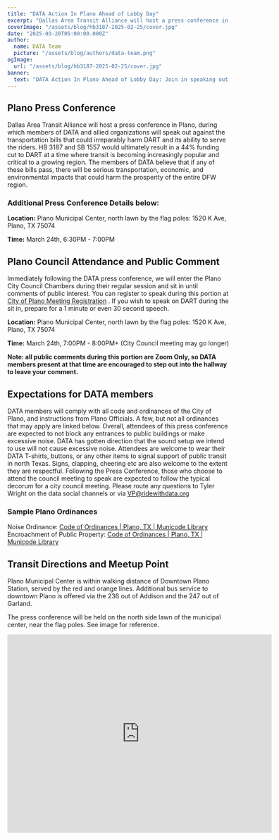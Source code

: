 ```yaml
---
title: "DATA Action In Plano Ahead of Lobby Day"
excerpt: "Dallas Area Transit Alliance will host a press conference in Plano, during which members of DATA and allied organizations will speak out against the transportation bills that could irreparably harm DART"
coverImage: "/assets/blog/hb3187-2025-02-25/cover.jpg"
date: "2025-03-20T05:00:00.000Z"
author:
  name: DATA Team
  picture: "/assets/blog/authors/data-team.png"
ogImage:
  url: "/assets/blog/hb3187-2025-02-25/cover.jpg"
banner: 
  text: "DATA Action In Plano Ahead of Lobby Day: Join in speaking out for DART!"
---
```


## Plano Press Conference

Dallas Area Transit Alliance will host a press conference in Plano, during which members of DATA and allied organizations will speak out against the transportation bills that could irreparably harm DART and its ability to serve the riders. HB 3187 and SB 1557 would ultimately result in a 44% funding cut to DART at a time where transit is becoming increasingly popular and critical to a growing region. The members of DATA believe that if any of these bills pass, there will be serious transportation, economic, and environmental impacts that could harm the prosperity of the entire DFW region. 

### Additional Press Conference Details below:

**Location:** Plano Municipal Center, north lawn by the flag poles: 1520 K Ave, Plano, TX 75074 

**Time:**  March 24th, 6:30PM \- 7:00PM



## Plano Council Attendance and Public Comment

Immediately following the DATA press conference, we will enter the Plano City Council Chambers during their regular session and sit in until comments of public interest. You can register to speak during this portion at [City of Plano Meeting Registration](https://forms.plano.gov/Forms/Sign_Up_Citizen) . If you wish to speak on DART during the sit in, prepare for a 1 minute or even 30 second speech.

**Location:** Plano Municipal Center, north lawn by the flag poles: 1520 K Ave, Plano, TX 75074 

**Time:**  March 24th, 7:00PM \- 8:00PM+ (City Council meeting may go longer)

**Note: all public comments during this portion are Zoom Only, so DATA members present at that time are encouraged to step out into the hallway to leave your comment.**

## Expectations for DATA members

DATA members will comply with all code and ordinances of the City of Plano, and instructions from Plano Officials. A few, but not all ordinances that may apply are linked below. Overall, attendees of this press conference are expected to not block any entrances to public buildings or make excessive noise. DATA has gotten direction that the sound setup we intend to use will not cause excessive noise. Attendees are welcome to wear their DATA T-shirts, buttons, or any other items to signal support of public transit in north Texas. Signs, clapping, cheering etc are also welcome to the extent they are respectful. Following the Press Conference, those who choose to attend the council meeting to speak are expected to follow the typical decorum for a city council meeting. Please route any questions to Tyler Wright on the data social channels or via [VP@ridewithdata.org](mailto:VP@ridewithdata.org) 

### Sample Plano Ordinances

Noise Ordinance: [Code of Ordinances | Plano, TX | Municode Library](https://library.municode.com/tx/plano/codes/code_of_ordinances?nodeId=PTIICOOR_CH14OFIS_ARTVNO_DIV1GE_S14-85DE)  
Encroachment of Public Property: [Code of Ordinances | Plano, TX | Municode Library](https://library.municode.com/tx/plano/codes/code_of_ordinances?nodeId=PTIICOOR_CH19STSI_ARTIINGE_S19-1ENPUPR)

## Transit Directions and Meetup Point

Plano Municipal Center is within walking distance of Downtown Plano Station, served by the red and orange lines. Additional bus service to downtown Plano is offered via the 236 out of Addison and the 247 out of Garland.

The press conference will be held on the north side lawn of the municipal center, near the flag poles. See image for reference.  

<iframe src="https://www.google.com/maps/embed?pb=!1m14!1m12!1m3!1d569.5007702284297!2d-96.69910895736389!3d33.02159629985352!2m3!1f0!2f0!3f0!3m2!1i1024!2i768!4f13.1!5e1!3m2!1sen!2sus!4v1742521479127!5m2!1sen!2sus" width="600" height="450" style="border:0;" allowfullscreen="" loading="lazy" referrerpolicy="no-referrer-when-downgrade"></iframe>